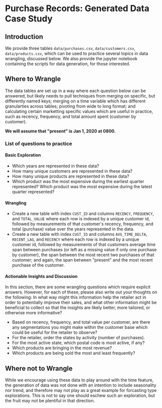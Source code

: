 # Purchase Records: Generated Data Case Study

## Introduction

We provide three tables `data/purchases.csv`, `data/customers.csv`, `data/products.csv`, which can be used to practice several topics in data wrangling, discussed below. We also provide the jupyter notebook containing the scripts for data generation, for those interested.  

## Where to Wrangle

The data tables are set up in a way where each question below can be answered, but likely needs to pull techniques from merging on specific, but differently named keys; merging on a time variable which has different granularties across tables; pivoting from wide to long format; and calculating certain marketting specific values which are useful in practice, such as recency, frequency, and total amount spent (customer by customer). 

**We will assume that "present" is Jan 1, 2020 at 0800.**

### List of questions to practice 
#### Basic Exploration

  - Which years are represented in these data?
  - How many unique customers are represented in these data?
  - How many unique products are represented in these data?
  - Which product was the most expensive during the earliest quarter represented? Which product was the most expensive during the latest quarter represented?

#### Wrangling

  - Create a new table with index `CUST_ID` and columns  `RECENCY`, `FREQUENCY`, and `TOTAL_VALUE` where each row is indexed by a unique customer id, followed by measurements of that customer's recency, frequency, and total (purchase) value over the years represented in the data.
  - Create a new table with index `CUST_ID` and columns `AVG_TIME_DELTA`, `RECENT_LAG`, and `RECENCY` where each row is indexed by a unique customer id, followed by measurements of that customers average time span between purchases (or left as a missing value if only one purchase by customer), the span between the most recent two purchases of that customer; and again, the span between "present" and the most recent purchase of the customer.

#### Actionable Insights and Discussion

In this section, there are some wrangling questions which require explicit answers. However, for each of these, please also write out your thoughts on the following: In what way might this information help the retailer act in order to potentially improve their sales, and what other information might be beneficial to collect so that the insights are likely better, more tailored, or otherwise more informative?

  - Based on recency, frequency, and total value per customer, are there any segmentations you might make within the customer base which could be useful for the retailer to observe?
  - For the retailer, order the states by activity (number of purchases). 
  - For the most active state, which postal code is most active, if any?
  - Which products are bringing in the most revenue?
  - Which products are being sold the most and least frequently?
 
## Where not to Wrangle

While we encourage using these data to play around with the time feature, the generation of data was not done with an intention to include seasonality nor trend, and therefore may not play as a great example for forcasting type explorations. This is not to say one should eschew such an exploration, but the fruit may not be plentiful in that direction.

